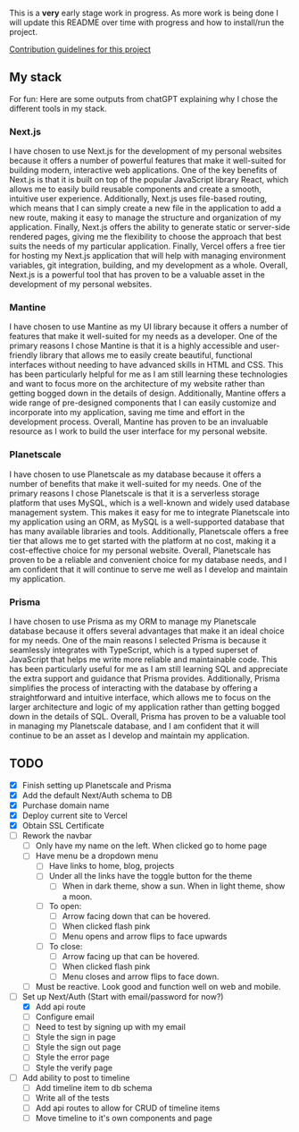This is a **very** early stage work in progress.  As more work is being done I will update this README over time with progress and how to install/run the project.

[Contribution guidelines for this project](.github/CONTRIBUTING.md)

## My stack
For fun: Here are some outputs from chatGPT explaining why I chose the different tools in my stack.
### Next.js
I have chosen to use Next.js for the development of my personal websites because it offers a number of powerful features that make it well-suited for building modern, interactive web applications. One of the key benefits of Next.js is that it is built on top of the popular JavaScript library React, which allows me to easily build reusable components and create a smooth, intuitive user experience. Additionally, Next.js uses file-based routing, which means that I can simply create a new file in the application to add a new route, making it easy to manage the structure and organization of my application. Finally, Next.js offers the ability to generate static or server-side rendered pages, giving me the flexibility to choose the approach that best suits the needs of my particular application. Finally, Vercel offers a free tier for hosting my Next.js application that will help with managing environment variables, git integration, building, and my development as a whole. Overall, Next.js is a powerful tool that has proven to be a valuable asset in the development of my personal websites.

### Mantine
I have chosen to use Mantine as my UI library because it offers a number of features that make it well-suited for my needs as a developer. One of the primary reasons I chose Mantine is that it is a highly accessible and user-friendly library that allows me to easily create beautiful, functional interfaces without needing to have advanced skills in HTML and CSS. This has been particularly helpful for me as I am still learning these technologies and want to focus more on the architecture of my website rather than getting bogged down in the details of design. Additionally, Mantine offers a wide range of pre-designed components that I can easily customize and incorporate into my application, saving me time and effort in the development process. Overall, Mantine has proven to be an invaluable resource as I work to build the user interface for my personal website.

### Planetscale
I have chosen to use Planetscale as my database because it offers a number of benefits that make it well-suited for my needs. One of the primary reasons I chose Planetscale is that it is a serverless storage platform that uses MySQL, which is a well-known and widely used database management system. This makes it easy for me to integrate Planetscale into my application using an ORM, as MySQL is a well-supported database that has many available libraries and tools. Additionally, Planetscale offers a free tier that allows me to get started with the platform at no cost, making it a cost-effective choice for my personal website. Overall, Planetscale has proven to be a reliable and convenient choice for my database needs, and I am confident that it will continue to serve me well as I develop and maintain my application.

### Prisma
I have chosen to use Prisma as my ORM to manage my Planetscale database because it offers several advantages that make it an ideal choice for my needs. One of the main reasons I selected Prisma is because it seamlessly integrates with TypeScript, which is a typed superset of JavaScript that helps me write more reliable and maintainable code. This has been particularly useful for me as I am still learning SQL and appreciate the extra support and guidance that Prisma provides. Additionally, Prisma simplifies the process of interacting with the database by offering a straightforward and intuitive interface, which allows me to focus on the larger architecture and logic of my application rather than getting bogged down in the details of SQL. Overall, Prisma has proven to be a valuable tool in managing my Planetscale database, and I am confident that it will continue to be an asset as I develop and maintain my application.


## TODO
- [x] Finish setting up Planetscale and Prisma
- [x] Add the default Next/Auth schema to DB
- [x] Purchase domain name
- [x] Deploy current site to Vercel
- [x] Obtain SSL Certificate
- [ ] Rework the navbar
  - [ ] Only have my name on the left.  When clicked go to home page
  - [ ] Have menu be a dropdown menu
    - [ ] Have links to home, blog, projects
    - [ ] Under all the links have the toggle button for the theme
      - [ ] When in dark theme, show a sun.  When in light theme, show a moon.
    - [ ] To open:
      - [ ] Arrow facing down that can be hovered.
      - [ ] When clicked flash pink
      - [ ] Menu opens and arrow flips to face upwards
    - [ ] To close:
      - [ ] Arrow facing up that can be hovered.
      - [ ] When clicked flash pink
      - [ ] Menu closes and arrow flips to face down.
  - [ ] Must be reactive.  Look good and function well on web and mobile.
- [ ] Set up Next/Auth (Start with email/password for now?)
  - [x] Add api route
  - [ ] Configure email
  - [ ] Need to test by signing up with my email
  - [ ] Style the sign in page
  - [ ] Style the sign out page
  - [ ] Style the error page
  - [ ] Style the verify page
- [ ] Add ability to post to timeline
  - [ ] Add timeline item to db schema
  - [ ] Write all of the tests
  - [ ] Add api routes to allow for CRUD of timeline items
  - [ ] Move timeline to it's own components and page